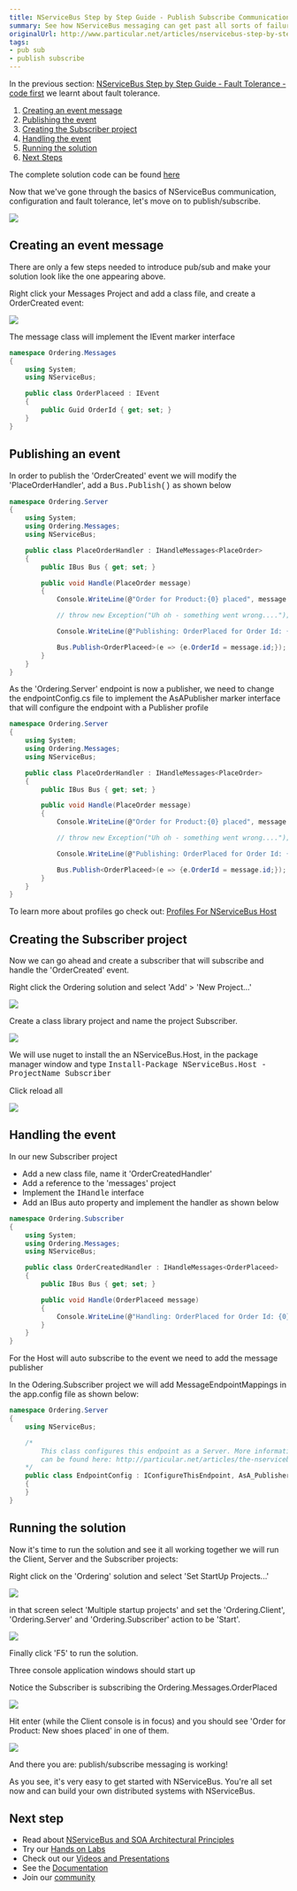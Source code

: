 ```yaml
---
title: NServiceBus Step by Step Guide - Publish Subscribe Communication - code first
summary: See how NServiceBus messaging can get past all sorts of failure scenarios.
originalUrl: http://www.particular.net/articles/nservicebus-step-by-step-publish-subscribe-communication-code-first
tags:
- pub sub
- publish subscribe
---
```


In the previous section: [NServiceBus Step by Step Guide - Fault Tolerance - code first](NServiceBus-Step-by-Step-Guide-fault-tolerance-code-first.md) we learnt about fault tolerance.

1.  [Creating an event message](#CreatingEvent)
2.  [Publishing the event](#Publishing)
3.  [Creating the Subscriber project](#Subscriber)
4.  [Handling the event](#Handeling)
5.  [Running the solution](#Running)
6.  [Next Steps](#Next)

The complete solution code can be found
[here](https://github.com/sfarmar/Samples/tree/master/Ordering)

Now that we've gone through the basics of NServiceBus communication, configuration and fault tolerance, let's move on to publish/subscribe.


[![](https://liveparticularwebstr.blob.core.windows.net/media/Default/images/documentation/GettingStartedCoding_pubsub/001_pubsub.png)](https://liveparticularwebstr.blob.core.windows.net/media/Default/images/documentation/GettingStartedCoding_pubsub/001_pubsub.png)

<a id="CreatingEvent" name="CreatingEvent"> </a>

Creating an event message
-------------------------

There are only a few steps needed to introduce pub/sub and make your solution look like the one appearing above.


Right click your Messages Project and add a class file, and create a OrderCreated event:


[![](https://liveparticularwebstr.blob.core.windows.net/media/Default/images/documentation/GettingStartedCoding_pubsub/002_pubsub.png)](https://liveparticularwebstr.blob.core.windows.net/media/Default/images/documentation/GettingStartedCoding_pubsub/002_pubsub.png)

The message class will implement the IEvent marker interface



```C#
namespace Ordering.Messages
{
    using System;
    using NServiceBus;

    public class OrderPlaceed : IEvent
    {
        public Guid OrderId { get; set; }
    }
}

```



<a id="Publishing" name="Publishing"> </a>

Publishing an event
-------------------


In order to publish the 'OrderCreated' event we will modify the
'PlaceOrderHandler', add a
<span style="font-family:courier new,courier,monospace;">Bus.Publish<placeorderhandler>()</span> as shown below



```C#
namespace Ordering.Server
{
    using System;
    using Ordering.Messages;
    using NServiceBus;

    public class PlaceOrderHandler : IHandleMessages<PlaceOrder>
    {
        public IBus Bus { get; set; }

        public void Handle(PlaceOrder message)
        {
            Console.WriteLine(@"Order for Product:{0} placed", message.Product);

            // throw new Exception("Uh oh - something went wrong....");

            Console.WriteLine(@"Publishing: OrderPlaced for Order Id: {0}", message.id);

            Bus.Publish<OrderPlaceed>(e => {e.OrderId = message.id;});
        }
    }
}
```




As the 'Ordering.Server' endpoint is now a publisher, we need to change the endpointConfig.cs file to implement the AsAPublisher marker interface that will configure the endpoint with a Publisher profile



```C#
namespace Ordering.Server
{
    using System;
    using Ordering.Messages;
    using NServiceBus;

    public class PlaceOrderHandler : IHandleMessages<PlaceOrder>
    {
        public IBus Bus { get; set; }

        public void Handle(PlaceOrder message)
        {
            Console.WriteLine(@"Order for Product:{0} placed", message.Product);

            // throw new Exception("Uh oh - something went wrong....");

            Console.WriteLine(@"Publishing: OrderPlaced for Order Id: {0}", message.id);

            Bus.Publish<OrderPlaceed>(e => {e.OrderId = message.id;});
        }
    }
}
```




To learn more about profiles go check out: [Profiles For NServiceBus Host](profiles-for-nservicebus-host.md)


<a id="Subscriber" name="Subscriber"> </a>

Creating the Subscriber project
-------------------------------

Now we can go ahead and create a subscriber that will subscribe and handle the 'OrderCreated' event.

Right click the Ordering solution and select 'Add' \> 'New Project...'


[![](https://liveparticularwebstr.blob.core.windows.net/media/Default/images/documentation/GettingStartedCoding_pubsub/003_pubsub.png)](https://liveparticularwebstr.blob.core.windows.net/media/Default/images/documentation/GettingStartedCoding_pubsub/003_pubsub.png)

Create a class library project and name the project Subscriber.


[![](https://liveparticularwebstr.blob.core.windows.net/media/Default/images/documentation/GettingStartedCoding_pubsub/004_pubsub.png)](https://liveparticularwebstr.blob.core.windows.net/media/Default/images/documentation/GettingStartedCoding_pubsub/004_pubsub.png)

We will use nuget to install the an NServiceBus.Host, in the package manager window and type
<span style="font-family:courier new,courier,monospace;">Install-Package NServiceBus.Host -ProjectName Subscriber</span>

Click reload all


[![](https://liveparticularwebstr.blob.core.windows.net/media/Default/images/documentation/GettingStartedCoding_pubsub/005_pubsub.png)](https://liveparticularwebstr.blob.core.windows.net/media/Default/images/documentation/GettingStartedCoding_pubsub/005_pubsub.png)

<a id="Handeling" name="Handeling"> </a>

Handling the event
------------------

In our new Subscriber project

-   Add a new class file, name it 'OrderCreatedHandler'
-   Add a reference to the 'messages' project
-   Implement the
    <span style="font-family:courier new,courier,monospace;">IHandle<ordercreated></span>
    interface
-   Add an IBus auto property and implement the handler as shown below






```C#
namespace Ordering.Subscriber
{
    using System;
    using Ordering.Messages;
    using NServiceBus;

    public class OrderCreatedHandler : IHandleMessages<OrderPlaceed>
    {
        public IBus Bus { get; set; }

        public void Handle(OrderPlaceed message)
        {
            Console.WriteLine(@"Handling: OrderPlaced for Order Id: {0}", message.OrderId);
        }
    }
}
```




For the Host will auto subscribe to the event we need to add the message publisher



In the Odering.Subscriber project we will add MessageEndpointMappings in the app.config file as shown below:



```C#
namespace Ordering.Server
{
    using NServiceBus;

    /*
		This class configures this endpoint as a Server. More information about how to configure the NServiceBus host
		can be found here: http://particular.net/articles/the-nservicebus-host
	*/
	public class EndpointConfig : IConfigureThisEndpoint, AsA_Publisher
    {
    }
}
```



<a id="Running" name="Running"> </a>

Running the solution
--------------------

Now it's time to run the solution and see it all working together we will run the Client, Server and the Subscriber projects:

Right click on the 'Ordering' solution and select 'Set StartUp Projects...'


[![](https://liveparticularwebstr.blob.core.windows.net/media/Default/images/documentation/GettingStartedCoding_pubsub/006_pubsub.png)](https://liveparticularwebstr.blob.core.windows.net/media/Default/images/documentation/GettingStartedCoding_pubsub/006_pubsub.png)

in that screen select 'Multiple startup projects' and set the
'Ordering.Client', 'Ordering.Server' and 'Ordering.Subscriber' action to be 'Start'.


[![](https://liveparticularwebstr.blob.core.windows.net/media/Default/images/documentation/GettingStartedCoding_pubsub/007_pubsub.png)](https://liveparticularwebstr.blob.core.windows.net/media/Default/images/documentation/GettingStartedCoding_pubsub/007_pubsub.png)

Finally click 'F5' to run the solution.

Three console application windows should start up

Notice the Subscriber is subscribing the Ordering.Messages.OrderPlaced


[![](https://liveparticularwebstr.blob.core.windows.net/media/Default/images/documentation/GettingStartedCoding_pubsub/008_pubsub.png)](https://liveparticularwebstr.blob.core.windows.net/media/Default/images/documentation/GettingStartedCoding_pubsub/008_pubsub.png)

Hit enter (while the Client console is in focus) and you should see
'Order for Product: New shoes placed' in one of them.


[![](https://liveparticularwebstr.blob.core.windows.net/media/Default/images/documentation/GettingStartedCoding_pubsub/009_pubsub.png)](https://liveparticularwebstr.blob.core.windows.net/media/Default/images/documentation/GettingStartedCoding_pubsub/009_pubsub.png)

And there you are: publish/subscribe messaging is working!

As you see, it's very easy to get started with NServiceBus. You're all set now and can build your own distributed systems with NServiceBus.

<a id="Next" name="Next"> </a>

Next step
---------

-   Read about [NServiceBus and SOA Architectural
    Principles](architectural-principles.md)
-   Try our [Hands on Labs](http://particular.net/HandsOnLabs)
-   Check out our [Videos and
    Presentations](http://particular.net/Videos-and-Presentations)
-   See the
    [Documentation](http://particular.net/documentation/NServiceBus)
-   Join our [community](http://particular.net/DiscussionGroup)


